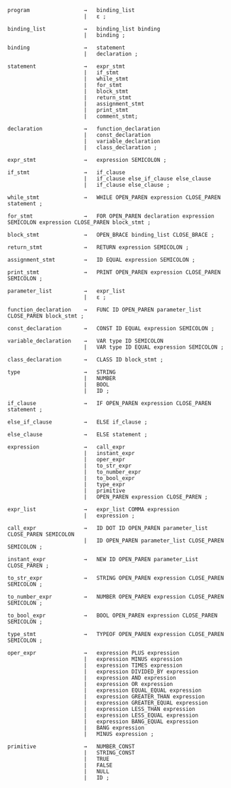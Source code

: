     program                 →   binding_list
                            |   ε ;
    
    binding_list            →   binding_list binding
                            |   binding ;
    
    binding                 →   statement
                            |   declaration ;
    
    statement               →   expr_stmt
                            |   if_stmt
                            |   while_stmt
                            |   for_stmt
                            |   block_stmt
                            |   return_stmt
                            |   assignment_stmt 
                            |   print_stmt
                            |   comment_stmt;
    
    declaration             →   function_declaration
                            |   const_declaration
                            |   variable_declaration
                            |   class_declaration ;
    
    expr_stmt               →   expression SEMICOLON ;
    
    if_stmt                 →   if_clause
                            |   if_clause else_if_clause else_clause
                            |   if_clause else_clause ;
    
    while_stmt              →   WHILE OPEN_PAREN expression CLOSE_PAREN statement ;
    
    for_stmt                →   FOR OPEN_PAREN declaration expression SEMICOLON expression CLOSE_PAREN block_stmt ;
    
    block_stmt              →   OPEN_BRACE binding_list CLOSE_BRACE ;
    
    return_stmt             →   RETURN expression SEMICOLON ;
    
    assignment_stmt         →   ID EQUAL expression SEMICOLON ;
    
    print_stmt              →   PRINT OPEN_PAREN expression CLOSE_PAREN SEMICOLON ;
    
    parameter_list          →   expr_list
                            |   ε ;
    
    function_declaration    →   FUNC ID OPEN_PAREN parameter_list CLOSE_PAREN block_stmt ;

    const_declaration       →   CONST ID EQUAL expression SEMICOLON ;

    variable_declaration    →   VAR type ID SEMICOLON
                            |   VAR type ID EQUAL expression SEMICOLON ;
    
    class_declaration       →   CLASS ID block_stmt ;
    
    type                    →   STRING
                            |   NUMBER
                            |   BOOL
                            |   ID ;
    
    if_clause               →   IF OPEN_PAREN expression CLOSE_PAREN statement ;
    
    else_if_clause          →   ELSE if_clause ;
    
    else_clause             →   ELSE statement ;
    
    expression              →   call_expr
                            |   instant_expr
                            |   oper_expr
                            |   to_str_expr
                            |   to_number_expr
                            |   to_bool_expr
                            |   type_expr
                            |   primitive 
                            |   OPEN_PAREN expression CLOSE_PAREN ;
    
    expr_list               →   expr_list COMMA expression
                            |   expression ;
    
    call_expr               →   ID DOT ID OPEN_PAREN parameter_list CLOSE_PAREN SEMICOLON
                            |   ID OPEN_PAREN parameter_list CLOSE_PAREN SEMICOLON ;
    
    instant_expr            →   NEW ID OPEN_PAREN parameter_List CLOSE_PAREN ;
    
    to_str_expr             →   STRING OPEN_PAREN expression CLOSE_PAREN SEMICOLON ;
    
    to_number_expr          →   NUMBER OPEN_PAREN expression CLOSE_PAREN SEMICOLON ;
    
    to_bool_expr            →   BOOL OPEN_PAREN expression CLOSE_PAREN SEMICOLON ;
    
    type_stmt               →   TYPEOF OPEN_PAREN expression CLOSE_PAREN SEMICOLON ;
    
    oper_expr               →   expression PLUS expression
                            |   expression MINUS expression
                            |   expression TIMES expression
                            |   expression DIVIDED_BY expression
                            |   expression AND expression
                            |   expression OR expression
                            |   expression EQUAL_EQUAL expression
                            |   expression GREATER_THAN expression
                            |   expression GREATER_EQUAL expression
                            |   expression LESS_THAN expression
                            |   expression LESS_EQUAL expression
                            |   expression BANG_EQUAL expression
                            |   BANG expression
                            |   MINUS expression ;
    
    primitive               →   NUMBER_CONST
                            |   STRING_CONST
                            |   TRUE
                            |   FALSE
                            |   NULL
                            |   ID ;
    